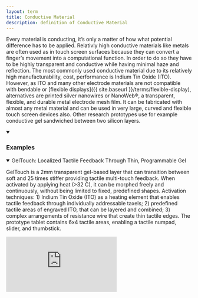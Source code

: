 ```yaml
---
layout: term
title: Conductive Material
description: definition of Conductive Material
---
```

Every material is conducting, it’s only a matter of how what potential difference has to be applied. Relativly high conductive materials like metals are often used as in touch screen surfaces because they can convert a finger’s movement into a computational function. In order to do so they have to be highly transparent and conductive while having minimal haze and reflection. The most commonly used conductive material due to its relatively high manufacturability, cost, performance is Indium Tin Oxide (ITO). However, as ITO and many other electrode materials are not compatible with bendable or [flexible displays]({{ site.baseurl }}/terms/flexible-display), alternatives are printed silver nanowires or NanoWeb®, a transparent, flexible, and durable metal electrode mesh film. It can be fabricated with almost any metal material and can be used in very large, curved and flexible touch screen devices also. Other research prototypes use for example conductive gel sandwiched between two silicon layers.

<details markdown="1" open>
<summary><h3>Examples</h3></summary> 

<details markdown="1" open>
<summary>GelTouch: Localized Tactile Feedback Through Thin, Programmable Gel</summary>

GelTouch is a 2mm transparent gel-based layer that can transition between soft and 25 times stiffer providing tactile multi-touch feedback. When activated by applying heat (>32 C), it can be morphed freely and continuously, without being limited to fixed, predefined shapes. 
Activation techniques: 1) Indium Tin Oxide (ITO) as a heating element that enables tactile feedback through individually addressable taxels; 2) predefined tactile areas of engraved ITO, that can be layered and combined; 3) complex arrangements of resistance wire that create thin tactile edges. The prototype tablet contains 6x4 tactile areas, enabling a tactile numpad, slider, and thumbstick. 

<div class="media-wrapper"><iframe src="https://www.youtube.com/embed/o8W6qbwPhwU" frameborder="0" allow="accelerometer; autoplay; encrypted-media; gyroscope; picture-in-picture" allowfullscreen></iframe></div>
</details>

</details>

